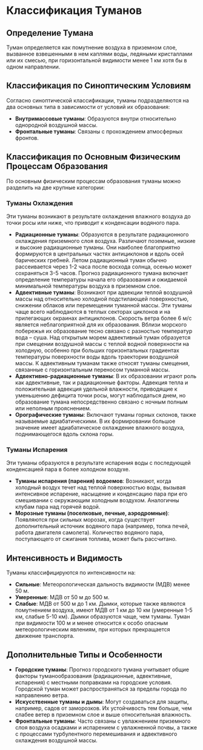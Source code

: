 # Классификация Туманов

## Определение Тумана

Туман определяется как помутнение воздуха в приземном слое, вызванное взвешенными в нем каплями воды, ледяными кристаллами или их смесью, при горизонтальной видимости менее 1 км хотя бы в одном направлении.

## Классификация по Синоптическим Условиям

Согласно синоптической классификации, туманы подразделяются на два основных типа в зависимости от условий их образования:

* **Внутримассовые туманы**: Образуются внутри относительно однородной воздушной массы.
* **Фронтальные туманы**: Связаны с прохождением атмосферных фронтов.

## Классификация по Основным Физическим Процессам Образования

По основным физическим процессам образования туманы можно разделить на две крупные категории:

### Туманы Охлаждения

Эти туманы возникают в результате охлаждения влажного воздуха до точки росы или ниже, что приводит к конденсации водяного пара.

* **Радиационные туманы**: Образуются в результате радиационного охлаждения приземного слоя воздуха. Различают поземные, низкие и высокие радиационные туманы. Они наиболее благоприятно формируются в центральных частях антициклонов и вдоль осей барических гребней. Летом радиационный туман обычно рассеивается через 1-2 часа после восхода солнца, осенью может сохраняться 3-5 часов. Прогноз радиационного тумана включает определение температуры начала его образования и ожидаемой минимальной температуры воздуха в приземном слое.
* **Адвективные туманы**: Возникают при адвекции теплой воздушной массы над относительно холодной подстилающей поверхностью, снижении облаков или перемещении туманной массы. Эти туманы чаще всего наблюдаются в теплых секторах циклонов и на прилегающих окраинах антициклонов. Скорость ветра более 6 м/с является неблагоприятной для их образования. Вблизи морского побережья их образование тесно связано с разностью температур вода – суша. Над открытым морем адвективный туман образуется при смещении воздушной массы с теплой водной поверхности на холодную, особенно при больших горизонтальных градиентах температуры поверхности воды вдоль траектории воздушной массы. К адвективным туманам также относят туманы смещения, связанные с горизонтальным переносом туманной массы.
* **Адвективно-радиационные туманы**: В их образовании играют роль как адвективные, так и радиационные факторы. Адвекция тепла и положительная адвекция удельной влажности, приводящие к уменьшению дефицита точки росы, могут наблюдаться днем, но образование тумана непосредственно связано с ночным полным или неполным прояснением.
* **Орографические туманы**: Включают туманы горных склонов, также называемые адиабатическими. В их формировании большое значение имеет адиабатическое охлаждение влажного воздуха, поднимающегося вдоль склона горы.

### Туманы Испарения

Эти туманы образуются в результате испарения воды с последующей конденсацией пара в более холодном воздухе.

* **Туманы испарения (парения) водоемов**: Возникают, когда холодный воздух течет над теплой поверхностью воды, вызывая интенсивное испарение, насыщение и конденсацию пара при его смешивании с окружающим холодным воздухом. Аналогичны клубам пара над горячей водой.
* **Морозные туманы (поселковые, печные, аэродромные)**: Появляются при сильных морозах, когда существует дополнительный источник водяного пара (например, топка печей, работа двигателя самолета). Количество водяного пара, поступающего от сжигания топлива, может быть рассчитано.

## Интенсивность и Видимость

Туманы классифицируются по интенсивности на:

* **Сильные**: Метеорологическая дальность видимости (МДВ) менее 50 м.
* **Умеренные**: МДВ от 50 м до 500 м.
* **Слабые**: МДВ от 500 м до 1 км.
Дымки, которые также являются помутнением воздуха, имеют МДВ от 1 км до 10 км (умеренные 1-5 км, слабые 5-10 км). Дымки образуются чаще, чем туманы. Туман при видимости 100 м и менее относится к особо опасным метеорологическим явлениям, при которых прекращается движение транспорта.

## Дополнительные Типы и Особенности

* **Городские туманы**: Прогноз городского тумана учитывает общие факторы туманообразования (радиационные, адвективные, испарения) с местными поправками на городские условия. Городской туман может распространяться за пределы города по направлению ветра.
* **Искусственные туманы и дымы**: Могут создаваться для защиты, например, садов от заморозков. Их устойчивость тем больше, чем слабее ветер в приземном слое и выше относительная влажность.
* **Фронтальные туманы**: Часто связаны с увлажнением приземного слоя воздуха осадками и испарением с увлажненной почвы, а также с процессами турбулентного перемешивания и адвективного охлаждения воздушной массы.
